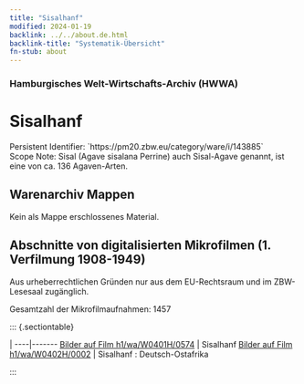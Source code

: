 ```yaml
---
title: "Sisalhanf"
modified: 2024-01-19
backlink: ../../about.de.html
backlink-title: "Systematik-Übersicht"
fn-stub: about
---
```


### Hamburgisches Welt-Wirtschafts-Archiv (HWWA)

# Sisalhanf

<div class="hint">Persistent Identifier: `https://pm20.zbw.eu/category/ware/i/143885`</div>

<div class="hint">
Scope Note: Sisal (Agave sisalana Perrine) auch Sisal-Agave genannt, ist eine von ca. 136 Agaven-Arten.
</div>





## Warenarchiv Mappen





Kein als Mappe erschlossenes Material.



<a id="filmsections" />

## Abschnitte von digitalisierten Mikrofilmen (1. Verfilmung 1908-1949)

<p>Aus urheberrechtlichen Gründen nur aus dem EU-Rechtsraum und im ZBW-Lesesaal zugänglich.</p>


<p>Gesamtzahl der Mikrofilmaufnahmen: 1457</p>





::: {.sectiontable}

 | 
----|-------
<a class="btn" href="https://pm20.zbw.eu/film/h1/wa/W0401H/0574" rel="nofollow">Bilder auf Film h1/wa/W0401H/0574</a> | Sisalhanf
<a class="btn" href="https://pm20.zbw.eu/film/h1/wa/W0402H/0002" rel="nofollow">Bilder auf Film h1/wa/W0402H/0002</a> | Sisalhanf : Deutsch-Ostafrika


:::
















